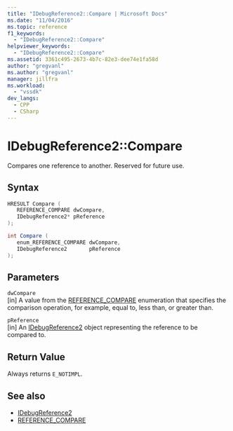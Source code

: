 ```yaml
---
title: "IDebugReference2::Compare | Microsoft Docs"
ms.date: "11/04/2016"
ms.topic: reference
f1_keywords:
  - "IDebugReference2::Compare"
helpviewer_keywords:
  - "IDebugReference2::Compare"
ms.assetid: 3361c495-2673-4b7c-82e3-dee74e1fa58d
author: "gregvanl"
ms.author: "gregvanl"
manager: jillfra
ms.workload:
  - "vssdk"
dev_langs:
  - CPP
  - CSharp
---
```

# IDebugReference2::Compare
Compares one reference to another. Reserved for future use.

## Syntax

```cpp
HRESULT Compare ( 
   REFERENCE_COMPARE dwCompare,
   IDebugReference2* pReference
);
```

```csharp
int Compare ( 
   enum_REFERENCE_COMPARE dwCompare,
   IDebugReference2       pReference
);
```

## Parameters
`dwCompare`\
[in] A value from the [REFERENCE_COMPARE](../../../extensibility/debugger/reference/reference-compare.md) enumeration that specifies the comparison operation, for example, equal to, less than, or greater than.

`pReference`\
[in] An [IDebugReference2](../../../extensibility/debugger/reference/idebugreference2.md) object representing the reference to be compared to.

## Return Value
 Always returns `E_NOTIMPL`.

## See also
- [IDebugReference2](../../../extensibility/debugger/reference/idebugreference2.md)
- [REFERENCE_COMPARE](../../../extensibility/debugger/reference/reference-compare.md)